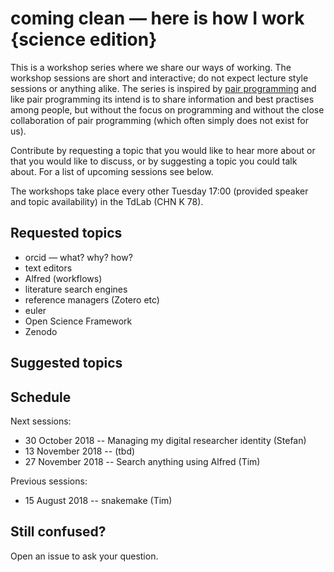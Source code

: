 # coming clean — here is how I work {science edition}

This is a workshop series where we share our ways of working. The workshop sessions are short and interactive; do not expect lecture style sessions or anything alike. The series is inspired by [pair programming](https://en.wikipedia.org/wiki/Pair_programming) and like pair programming its intend is to share information and best practises among people, but without the focus on programming and without the close collaboration of pair programming (which often simply does not exist for us).

Contribute by requesting a topic that you would like to hear more about or that you would like to discuss, or by suggesting a topic you could talk about. For a list of upcoming sessions see below.

The workshops take place every other Tuesday 17:00 (provided speaker and topic availability) in the TdLab (CHN K 78).

## Requested topics

* orcid — what? why? how?
* text editors
* Alfred (workflows)
* literature search engines
* reference managers (Zotero etc)
* euler
* Open Science Framework
* Zenodo

## Suggested topics

## Schedule

Next sessions:

* 30 October 2018 -- Managing my digital researcher identity (Stefan)
* 13 November 2018 -- (tbd)
* 27 November 2018 -- Search anything using Alfred (Tim)

Previous sessions:

* 15 August 2018 -- snakemake (Tim)

## Still confused?

Open an issue to ask your question.
